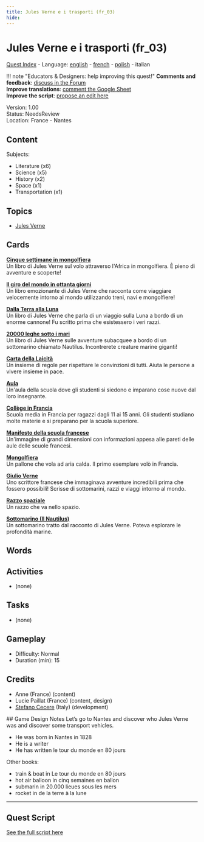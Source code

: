 ```yaml
---
title: Jules Verne e i trasporti (fr_03)
hide:
---
```


# Jules Verne e i trasporti (fr_03)
[Quest Index](./index.it.md) - Language: [english](./fr_03.md) - [french](./fr_03.fr.md) - [polish](./fr_03.pl.md) - italian

!!! note "Educators & Designers: help improving this quest!"
    **Comments and feedback**: [discuss in the Forum](https://vgwb.discourse.group/t/fr-03-jules-verne-and-transportation/25/1)  
    **Improve translations**: [comment the Google Sheet](https://docs.google.com/spreadsheets/d/1FPFOy8CHor5ArSg57xMuPAG7WM27-ecDOiU-OmtHgjw/edit?gid=1233127135#gid=1233127135)  
    **Improve the script**: [propose an edit here](https://github.com/vgwb/Antura/blob/main/Assets/_discover/_quests/FR_03%20Nantes%20Verne/FR_03%20Nantes%20Verne%20-%20Yarn%20Script.yarn)  

Version: 1.00  
Status: NeedsReview  
Location: France - Nantes

## Content
Subjects: 

  - Literature (x6)
  - Science (x5)
  - History (x2)
  - Space (x1)
  - Transportation (x1)

## Topics
- [Jules Verne](../topics/index.md#jules_verne)


## Cards
**[Cinque settimane in mongolfiera](../cards/index.md#book_five_weeks_in_a_balloon)**  
Un libro di Jules Verne sul volo attraverso l'Africa in mongolfiera. È pieno di avventure e scoperte!  

**[Il giro del mondo in ottanta giorni](../cards/index.md#book_around_the_world_80_days)**  
Un libro emozionante di Jules Verne che racconta come viaggiare velocemente intorno al mondo utilizzando treni, navi e mongolfiere!  

**[Dalla Terra alla Luna](../cards/index.md#book_from_earth_to_moon)**  
Un libro di Jules Verne che parla di un viaggio sulla Luna a bordo di un enorme cannone! Fu scritto prima che esistessero i veri razzi.  

**[20000 leghe sotto i mari](../cards/index.md#book_20000_leagues_under_the_sea)**  
Un libro di Jules Verne sulle avventure subacquee a bordo di un sottomarino chiamato Nautilus. Incontrerete creature marine giganti!  

**[Carta della Laicità](../cards/index.md#concept_charter_of_secularism)**  
Un insieme di regole per rispettare le convinzioni di tutti. Aiuta le persone a vivere insieme in pace.  

**[Aula](../cards/index.md#place_classroom)**  
Un'aula della scuola dove gli studenti si siedono e imparano cose nuove dal loro insegnante.  

**[Collège in Francia](../cards/index.md#education_college_fr)**  
Scuola media in Francia per ragazzi dagli 11 ai 15 anni. Gli studenti studiano molte materie e si preparano per la scuola superiore.  

**[Manifesto della scuola francese](../cards/index.md#object_french_school_poster)**  
Un'immagine di grandi dimensioni con informazioni appesa alle pareti delle aule delle scuole francesi.  

**[Mongolfiera](../cards/index.md#hot_air_balloon)**  
Un pallone che vola ad aria calda. Il primo esemplare volò in Francia.  

**[Giulio Verne](../cards/index.md#jules_verne)**  
Uno scrittore francese che immaginava avventure incredibili prima che fossero possibili! Scrisse di sottomarini, razzi e viaggi intorno al mondo.  

**[Razzo spaziale](../cards/index.md#space_rocket)**  
Un razzo che va nello spazio.  

**[Sottomarino (Il Nautilus)](../cards/index.md#submarine_nautilus)**  
Un sottomarino tratto dal racconto di Jules Verne. Poteva esplorare le profondità marine.  

## Words
## Activities
- (none)

## Tasks
- (none)
## Gameplay
- Difficulty: Normal
- Duration (min): 15
## Credits
- Anne (France) (content)
- Lucie Paillat (France) (content, design)
- [Stefano Cecere](https://stefanocecere.com) (Italy) (development)

## Game Design Notes
Let’s go to Nantes and discover who Jules Verne was and discover some transport vehicles.

- He was born in Nantes in 1828
- He is a writer 
- He has written le tour du monde en 80 jours

Other books:

- train & boat in Le tour du monde en 80 jours
- hot air balloon in cinq semaines en ballon
- submarin in 20.000 lieues sous les mers
- rocket in de la terre à la lune 


---

## Quest Script

[See the full script here](./fr_03-script.it.md)
